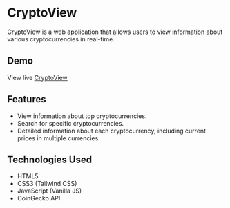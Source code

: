 # CryptoView

CryptoView is a web application that allows users to view information about various cryptocurrencies in real-time.

## Demo
View live [CryptoView](https://cryptoview-bysaiful.netlify.app/)
## Features

- View information about top cryptocurrencies.
- Search for specific cryptocurrencies.
- Detailed information about each cryptocurrency, including current prices in multiple currencies.

## Technologies Used

- HTML5
- CSS3 (Tailwind CSS)
- JavaScript (Vanilla JS)
- CoinGecko API
